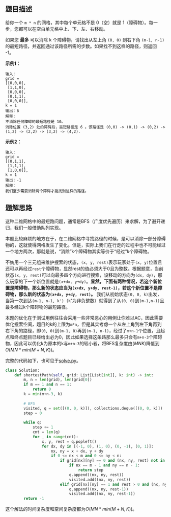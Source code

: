 ## 题目描述

给你一个 `m * n` 的网格，其中每个单元格不是 0（空）就是 1（障碍物）。每一步，您都可以在空白单元格中上、下、左、右移动。

如果您 **最多** 可以消除 k 个障碍物，请找出从左上角 `(0, 0)` 到右下角 `(m-1, n-1)` 的最短路径，并返回通过该路径所需的步数。如果找不到这样的路径，则返回 -1。

**示例1：**
```
输入： 
grid = 
[[0,0,0],
 [1,1,0],
 [0,0,0],
 [0,1,1],
 [0,0,0]], 
k = 1
输出：6
解释：
不消除任何障碍的最短路径是 10。
消除位置 (3,2) 处的障碍后，最短路径是 6 。该路径是 (0,0) -> (0,1) -> (0,2) -> (1,2) -> (2,2) -> (3,2) -> (4,2).
```

**示例2：**
```
输入：
grid = 
[[0,1,1],
 [1,1,1],
 [1,0,0]], 
k = 1
输出：-1
解释：
我们至少需要消除两个障碍才能找到这样的路径。
```

## 题解思路

这种二维网格中的最短路问题，通常是BFS（广度优先遍历）来求解，为了避开递归，我们一般借助队列实现。

本题比较麻烦的地方在于，在二维网格中寻找路径的时候，是可以消除一部分障碍物的，这就使得网格发生了变化。但是，实际上我们在行走的过程中也不可能经过一个地方两次，那就是说，“消除”k个障碍物其实等价于“经过”k个障碍物。

不妨用一个三元组来维护搜索的状态，`(x, y, rest)`表示玩家处于`(x, y)`位置且还可以再经过`rest`个障碍物，显然rest的值必须大于0且为整数。根据题意，当前状态`(x, y, rest)`可以向最多四个方向进行搜索，设移动的方向为`(dx, dy)`，那么玩家的下一个新位置就是`(x+dx, y+dy)`。**显然，下面有两种情况，若这个新位置是障碍物，那么新的状态应当为`(x+dx, y+dy, rest-1)`，若这个新位置不是障碍物，那么新的状态为`(x+dx, y+dy, rest)`。** 我们从初始状态`(0, 0, k)`出发，当第一次到达`(m-1, n-1, k')`（k'为非负整数）就得到了从`(0, 0)`到`(m-1,n-1)`且最多经过k个障碍物的最短路径。

本题的优化在于测试用例往往会采用一些非常恶心的用例让你难以AC，因此需要优化搜索空间，题目的k的上限为`m*n`，但是其实考虑一个从左上角到左下角再到右下角的路径，即`(0, 0)`到`(m-1, 0)`再到`(m-1, n-1)`，经过了`m+n-1`个位置，且起点和终点题目已经给出必为0，因此如果选择这条路那么最多只会有`m+n-3`个障碍物，因此可以优化k为原本的k与`m+n-3`的较小者，将BFS复杂度由$(MNK)$降低到$O(MN*min(M+N, K))$。

完整的代码如下，也可见于[solve.py](./solve.py)。
```python
class Solution:
    def shortestPath(self, grid: List[List[int]], k: int) -> int:
        m, n = len(grid), len(grid[0])
        if m == 1 and n == 1:
            return 0
        k = min(m+n-3, k)
        
        # BFS
        visited, q = set([(0, 0, k)]), collections.deque([(0, 0, k)])
        step = 0
        
        while q:
            step += 1
            cnt = len(q)
            for _ in range(cnt):
                x, y, rest = q.popleft()
                for dx, dy in [(-1, 0), (1, 0), (0, -1), (0, 1)]:
                    nx, ny = x + dx, y + dy
                    if 0 <= nx < m and 0 <= ny < n:
                        if grid[nx][ny] == 0 and (nx, ny, rest) not in visited:
                            if nx == m - 1 and ny == n - 1:
                                return step
                            q.append((nx, ny, rest))
                            visited.add((nx, ny, rest))
                        elif grid[nx][ny] == 1 and rest > 0 and (nx, ny, rest-1) not in visited:
                            q.append((nx, ny, rest-1))
                            visited.add((nx, ny, rest-1))
        return -1
```

这个解法的时间复杂度和空间复杂度都为$O(MN*min(M+N, K))$。